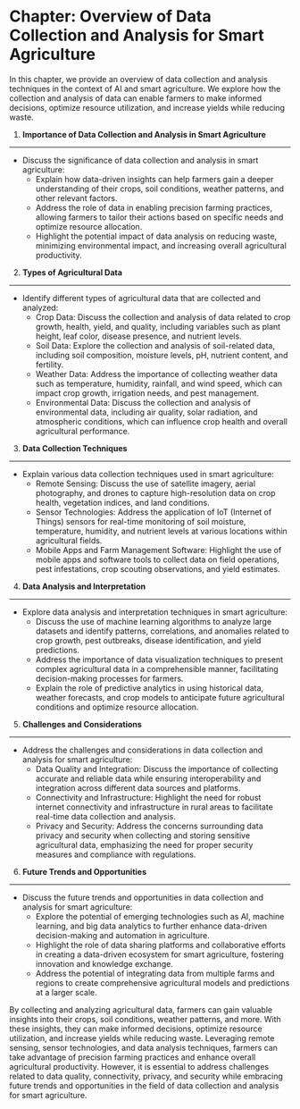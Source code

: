 Chapter: Overview of Data Collection and Analysis for Smart Agriculture
=======================================================================

In this chapter, we provide an overview of data collection and analysis techniques in the context of AI and smart agriculture. We explore how the collection and analysis of data can enable farmers to make informed decisions, optimize resource utilization, and increase yields while reducing waste.

1. **Importance of Data Collection and Analysis in Smart Agriculture**
----------------------------------------------------------------------

* Discuss the significance of data collection and analysis in smart agriculture:
  * Explain how data-driven insights can help farmers gain a deeper understanding of their crops, soil conditions, weather patterns, and other relevant factors.
  * Address the role of data in enabling precision farming practices, allowing farmers to tailor their actions based on specific needs and optimize resource allocation.
  * Highlight the potential impact of data analysis on reducing waste, minimizing environmental impact, and increasing overall agricultural productivity.

2. **Types of Agricultural Data**
---------------------------------

* Identify different types of agricultural data that are collected and analyzed:
  * Crop Data: Discuss the collection and analysis of data related to crop growth, health, yield, and quality, including variables such as plant height, leaf color, disease presence, and nutrient levels.
  * Soil Data: Explore the collection and analysis of soil-related data, including soil composition, moisture levels, pH, nutrient content, and fertility.
  * Weather Data: Address the importance of collecting weather data such as temperature, humidity, rainfall, and wind speed, which can impact crop growth, irrigation needs, and pest management.
  * Environmental Data: Discuss the collection and analysis of environmental data, including air quality, solar radiation, and atmospheric conditions, which can influence crop health and overall agricultural performance.

3. **Data Collection Techniques**
---------------------------------

* Explain various data collection techniques used in smart agriculture:
  * Remote Sensing: Discuss the use of satellite imagery, aerial photography, and drones to capture high-resolution data on crop health, vegetation indices, and land conditions.
  * Sensor Technologies: Address the application of IoT (Internet of Things) sensors for real-time monitoring of soil moisture, temperature, humidity, and nutrient levels at various locations within agricultural fields.
  * Mobile Apps and Farm Management Software: Highlight the use of mobile apps and software tools to collect data on field operations, pest infestations, crop scouting observations, and yield estimates.

4. **Data Analysis and Interpretation**
---------------------------------------

* Explore data analysis and interpretation techniques in smart agriculture:
  * Discuss the use of machine learning algorithms to analyze large datasets and identify patterns, correlations, and anomalies related to crop growth, pest outbreaks, disease identification, and yield predictions.
  * Address the importance of data visualization techniques to present complex agricultural data in a comprehensible manner, facilitating decision-making processes for farmers.
  * Explain the role of predictive analytics in using historical data, weather forecasts, and crop models to anticipate future agricultural conditions and optimize resource allocation.

5. **Challenges and Considerations**
------------------------------------

* Address the challenges and considerations in data collection and analysis for smart agriculture:
  * Data Quality and Integration: Discuss the importance of collecting accurate and reliable data while ensuring interoperability and integration across different data sources and platforms.
  * Connectivity and Infrastructure: Highlight the need for robust internet connectivity and infrastructure in rural areas to facilitate real-time data collection and analysis.
  * Privacy and Security: Address the concerns surrounding data privacy and security when collecting and storing sensitive agricultural data, emphasizing the need for proper security measures and compliance with regulations.

6. **Future Trends and Opportunities**
--------------------------------------

* Discuss the future trends and opportunities in data collection and analysis for smart agriculture:
  * Explore the potential of emerging technologies such as AI, machine learning, and big data analytics to further enhance data-driven decision-making and automation in agriculture.
  * Highlight the role of data sharing platforms and collaborative efforts in creating a data-driven ecosystem for smart agriculture, fostering innovation and knowledge exchange.
  * Address the potential of integrating data from multiple farms and regions to create comprehensive agricultural models and predictions at a larger scale.

By collecting and analyzing agricultural data, farmers can gain valuable insights into their crops, soil conditions, weather patterns, and more. With these insights, they can make informed decisions, optimize resource utilization, and increase yields while reducing waste. Leveraging remote sensing, sensor technologies, and data analysis techniques, farmers can take advantage of precision farming practices and enhance overall agricultural productivity. However, it is essential to address challenges related to data quality, connectivity, privacy, and security while embracing future trends and opportunities in the field of data collection and analysis for smart agriculture.
